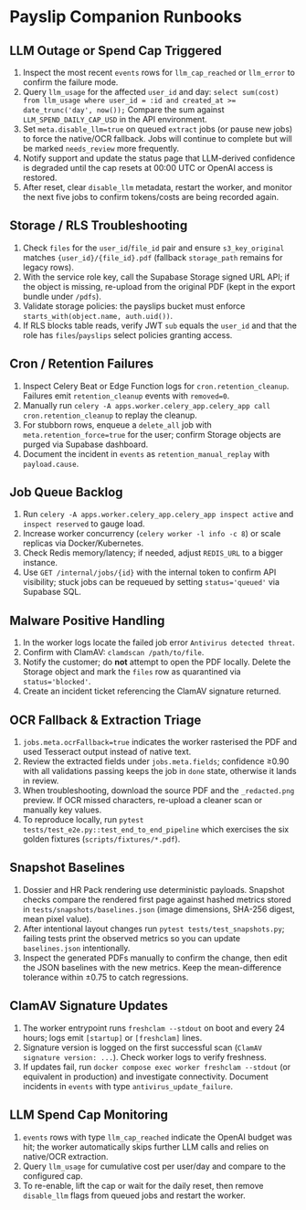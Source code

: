 # Payslip Companion Runbooks

## LLM Outage or Spend Cap Triggered
1. Inspect the most recent `events` rows for `llm_cap_reached` or `llm_error` to confirm the failure mode.
2. Query `llm_usage` for the affected `user_id` and day: `select sum(cost) from llm_usage where user_id = :id and created_at >= date_trunc('day', now());` Compare the sum against `LLM_SPEND_DAILY_CAP_USD` in the API environment.
3. Set `meta.disable_llm=true` on queued `extract` jobs (or pause new jobs) to force the native/OCR fallback. Jobs will continue to complete but will be marked `needs_review` more frequently.
4. Notify support and update the status page that LLM-derived confidence is degraded until the cap resets at 00:00 UTC or OpenAI access is restored.
5. After reset, clear `disable_llm` metadata, restart the worker, and monitor the next five jobs to confirm tokens/costs are being recorded again.

## Storage / RLS Troubleshooting
1. Check `files` for the `user_id`/`file_id` pair and ensure `s3_key_original` matches `{user_id}/{file_id}.pdf` (fallback `storage_path` remains for legacy rows).
2. With the service role key, call the Supabase Storage signed URL API; if the object is missing, re-upload from the original PDF (kept in the export bundle under `/pdfs`).
3. Validate storage policies: the payslips bucket must enforce `starts_with(object.name, auth.uid())`.
4. If RLS blocks table reads, verify JWT `sub` equals the `user_id` and that the role has `files`/`payslips` select policies granting access.

## Cron / Retention Failures
1. Inspect Celery Beat or Edge Function logs for `cron.retention_cleanup`. Failures emit `retention_cleanup` events with `removed=0`.
2. Manually run `celery -A apps.worker.celery_app.celery_app call cron.retention_cleanup` to replay the cleanup.
3. For stubborn rows, enqueue a `delete_all` job with `meta.retention_force=true` for the user; confirm Storage objects are purged via Supabase dashboard.
4. Document the incident in `events` as `retention_manual_replay` with `payload.cause`.

## Job Queue Backlog
1. Run `celery -A apps.worker.celery_app.celery_app inspect active` and `inspect reserved` to gauge load.
2. Increase worker concurrency (`celery worker -l info -c 8`) or scale replicas via Docker/Kubernetes.
3. Check Redis memory/latency; if needed, adjust `REDIS_URL` to a bigger instance.
4. Use `GET /internal/jobs/{id}` with the internal token to confirm API visibility; stuck jobs can be requeued by setting `status='queued'` via Supabase SQL.

## Malware Positive Handling
1. In the worker logs locate the failed job error `Antivirus detected threat`.
2. Confirm with ClamAV: `clamdscan /path/to/file`.
3. Notify the customer; do **not** attempt to open the PDF locally. Delete the Storage object and mark the `files` row as quarantined via `status='blocked'`.
4. Create an incident ticket referencing the ClamAV signature returned.

## OCR Fallback & Extraction Triage
1. `jobs.meta.ocrFallback=true` indicates the worker rasterised the PDF and used Tesseract output instead of native text.
2. Review the extracted fields under `jobs.meta.fields`; confidence ≥0.90 with all validations passing keeps the job in `done` state, otherwise it lands in review.
3. When troubleshooting, download the source PDF and the `_redacted.png` preview. If OCR missed characters, re-upload a cleaner scan or manually key values.
4. To reproduce locally, run `pytest tests/test_e2e.py::test_end_to_end_pipeline` which exercises the six golden fixtures (`scripts/fixtures/*.pdf`).

## Snapshot Baselines
1. Dossier and HR Pack rendering use deterministic payloads. Snapshot checks compare the rendered first page against hashed metrics stored in `tests/snapshots/baselines.json` (image dimensions, SHA-256 digest, mean pixel value).
2. After intentional layout changes run `pytest tests/test_snapshots.py`; failing tests print the observed metrics so you can update `baselines.json` intentionally.
3. Inspect the generated PDFs manually to confirm the change, then edit the JSON baselines with the new metrics. Keep the mean-difference tolerance within ±0.75 to catch regressions.

## ClamAV Signature Updates
1. The worker entrypoint runs `freshclam --stdout` on boot and every 24 hours; logs emit `[startup]` or `[freshclam]` lines.
2. Signature version is logged on the first successful scan (`ClamAV signature version: ...`). Check worker logs to verify freshness.
3. If updates fail, run `docker compose exec worker freshclam --stdout` (or equivalent in production) and investigate connectivity. Document incidents in `events` with type `antivirus_update_failure`.

## LLM Spend Cap Monitoring
1. `events` rows with type `llm_cap_reached` indicate the OpenAI budget was hit; the worker automatically skips further LLM calls and relies on native/OCR extraction.
2. Query `llm_usage` for cumulative cost per user/day and compare to the configured cap.
3. To re-enable, lift the cap or wait for the daily reset, then remove `disable_llm` flags from queued jobs and restart the worker.
